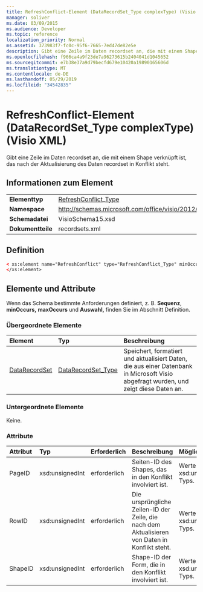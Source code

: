 ```yaml
---
title: RefreshConflict-Element (DataRecordSet_Type complexType) (Visio XML)
manager: soliver
ms.date: 03/09/2015
ms.audience: Developer
ms.topic: reference
localization_priority: Normal
ms.assetid: 373983f7-fc0c-95f6-7665-7ed47de82e5e
description: Gibt eine Zeile im Daten recordset an, die mit einem Shape verknüpft ist, das nach der Aktualisierung des Daten recordset in Konflikt steht.
ms.openlocfilehash: f966ca4a9f23de7a96273615b2404041d1045652
ms.sourcegitcommit: e7b38e37a9d79becfd679e10420a19890165606d
ms.translationtype: MT
ms.contentlocale: de-DE
ms.lasthandoff: 05/29/2019
ms.locfileid: "34542835"
---
```

# <a name="refreshconflict-element-datarecordset_type-complextype-visio-xml"></a>RefreshConflict-Element (DataRecordSet_Type complexType) (Visio XML)

Gibt eine Zeile im Daten recordset an, die mit einem Shape verknüpft ist, das nach der Aktualisierung des Daten recordset in Konflikt steht.
  
## <a name="element-information"></a>Informationen zum Element

|||
|:-----|:-----|
|**Elementtyp** <br/> |[RefreshConflict_Type](refreshconflict_type-complextypevisio-xml.md) <br/> |
|**Namespace** <br/> |http://schemas.microsoft.com/office/visio/2012/main  <br/> |
|**Schemadatei** <br/> |VisioSchema15.xsd  <br/> |
|**Dokumentteile** <br/> |recordsets.xml  <br/> |
   
## <a name="definition"></a>Definition

```XML
< xs:element name="RefreshConflict" type="RefreshConflict_Type" minOccurs="0" maxOccurs="unbounded" >
</xs:element>
```

## <a name="elements-and-attributes"></a>Elemente und Attribute

Wenn das Schema bestimmte Anforderungen definiert, z. B. **Sequenz**, **minOccurs,** **maxOccurs** und **Auswahl,** finden Sie im Abschnitt Definition. 
  
### <a name="parent-elements"></a>Übergeordnete Elemente

|**Element**|**Typ**|**Beschreibung**|
|:-----|:-----|:-----|
|[DataRecordSet](datarecordset-element-datarecordsets_type-complextypevisio-xml.md) <br/> |[DataRecordSet_Type](datarecordset_type-complextypevisio-xml.md) <br/> |Speichert, formatiert und aktualisiert Daten, die aus einer Datenbank in Microsoft Visio abgefragt wurden, und zeigt diese Daten an.  <br/> |
   
### <a name="child-elements"></a>Untergeordnete Elemente

Keine.
  
### <a name="attributes"></a>Attribute

|**Attribut**|**Typ**|**Erforderlich**|**Beschreibung**|**Mögliche Werte**|
|:-----|:-----|:-----|:-----|:-----|
|PageID  <br/> |xsd:unsignedInt  <br/> |erforderlich  <br/> |Seiten-ID des Shapes, das in den Konflikt involviert ist.  <br/> |Werte des xsd:unsignedInt-Typs.  <br/> |
|RowID  <br/> |xsd:unsignedInt  <br/> |erforderlich  <br/> |Die ursprüngliche Zeilen-ID der Zeile, die nach dem Aktualisieren von Daten in Konflikt steht.  <br/> |Werte des xsd:unsignedInt-Typs.  <br/> |
|ShapeID  <br/> |xsd:unsignedInt  <br/> |erforderlich  <br/> |Shape-ID der Form, die in den Konflikt involviert ist.  <br/> |Werte des xsd:unsignedInt-Typs.  <br/> |
   

